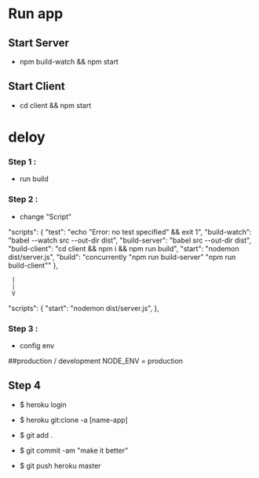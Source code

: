 # Run app
## Start Server

- npm build-watch && npm start

## Start Client

- cd client && npm start


# deloy 

### Step 1 : 
- run build 

### Step 2 : 
- change "Script" 

"scripts": {
    "test": "echo \"Error: no test specified\" && exit 1",
    "build-watch": "babel --watch src --out-dir dist",
    "build-server": "babel src --out-dir dist",
    "build-client": "cd client && npm i && npm run build",
    "start": "nodemon dist/server.js",
    "build": "concurrently \"npm run build-server\" \"npm run build-client\""
  },

     |
     |
     V

  "scripts": {
    "start": "nodemon dist/server.js",
  },



### Step 3 : 
- config env

##production / development
NODE_ENV = production


## Step 4

- $ heroku login


- $ heroku git:clone -a [name-app]


- $ git add .
- $ git commit -am "make it better"
- $ git push heroku master
